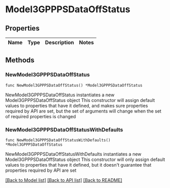 # Model3GPPPSDataOffStatus

## Properties

Name | Type | Description | Notes
------------ | ------------- | ------------- | -------------

## Methods

### NewModel3GPPPSDataOffStatus

`func NewModel3GPPPSDataOffStatus() *Model3GPPPSDataOffStatus`

NewModel3GPPPSDataOffStatus instantiates a new Model3GPPPSDataOffStatus object
This constructor will assign default values to properties that have it defined,
and makes sure properties required by API are set, but the set of arguments
will change when the set of required properties is changed

### NewModel3GPPPSDataOffStatusWithDefaults

`func NewModel3GPPPSDataOffStatusWithDefaults() *Model3GPPPSDataOffStatus`

NewModel3GPPPSDataOffStatusWithDefaults instantiates a new Model3GPPPSDataOffStatus object
This constructor will only assign default values to properties that have it defined,
but it doesn't guarantee that properties required by API are set


[[Back to Model list]](../README.md#documentation-for-models) [[Back to API list]](../README.md#documentation-for-api-endpoints) [[Back to README]](../README.md)


